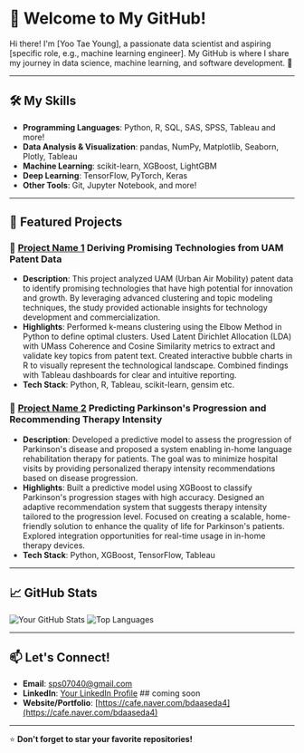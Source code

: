 # 👋 Welcome to My GitHub!

Hi there! I'm [Yoo Tae Young], a passionate data scientist and aspiring [specific role, e.g., machine learning engineer]. My GitHub is where I share my journey in data science, machine learning, and software development. 🚀

---

## 🛠️ My Skills
- **Programming Languages**: Python, R, SQL, SAS, SPSS, Tableau and more!
- **Data Analysis & Visualization**: pandas, NumPy, Matplotlib, Seaborn, Plotly, Tableau
- **Machine Learning**: scikit-learn, XGBoost, LightGBM
- **Deep Learning**: TensorFlow, PyTorch, Keras
- **Other Tools**: Git, Jupyter Notebook, and more!

---

## 📂 Featured Projects
### 🌟 [Project Name 1](#) Deriving Promising Technologies from UAM Patent Data
- **Description**: This project analyzed UAM (Urban Air Mobility) patent data to identify promising technologies that have high potential for innovation and growth. By leveraging advanced clustering and topic modeling techniques, the study provided actionable insights for technology development and commercialization.
- **Highlights**:
Performed k-means clustering using the Elbow Method in Python to define optimal clusters.
Used Latent Dirichlet Allocation (LDA) with UMass Coherence and Cosine Similarity metrics to extract and validate key topics from patent text.
Created interactive bubble charts in R to visually represent the technological landscape.
Combined findings with Tableau dashboards for clear and intuitive reporting.
- **Tech Stack**: Python, R, Tableau, scikit-learn, gensim etc.

### 🌟 [Project Name 2](#) Predicting Parkinson's Progression and Recommending Therapy Intensity
- **Description**: Developed a predictive model to assess the progression of Parkinson's disease and proposed a system enabling in-home language rehabilitation therapy for patients. The goal was to minimize hospital visits by providing personalized therapy intensity recommendations based on disease progression.
- **Highlights**:
Built a predictive model using XGBoost to classify Parkinson's progression stages with high accuracy.
Designed an adaptive recommendation system that suggests therapy intensity tailored to the progression level.
Focused on creating a scalable, home-friendly solution to enhance the quality of life for Parkinson's patients.
Explored integration opportunities for real-time usage in in-home therapy devices.
- **Tech Stack**: Python, XGBoost, TensorFlow, Tableau
---

## 📈 GitHub Stats
![Your GitHub Stats](https://github-readme-stats.vercel.app/api?username=yourusername&show_icons=true&theme=radical)
![Top Languages](https://github-readme-stats.vercel.app/api/top-langs/?username=yourusername&layout=compact&theme=radical)

---

## 📫 Let's Connect!
- **Email**: [sps07040@gmail.com](mailto:sps07040@gmail.com)
- **LinkedIn**: [Your LinkedIn Profile](https://linkedin.com/in/yourprofile) ## coming soon
- **Website/Portfolio**: [https://cafe.naver.com/bdaaseda4](https://cafe.naver.com/bdaaseda4)

---

⭐ **Don't forget to star your favorite repositories!**
